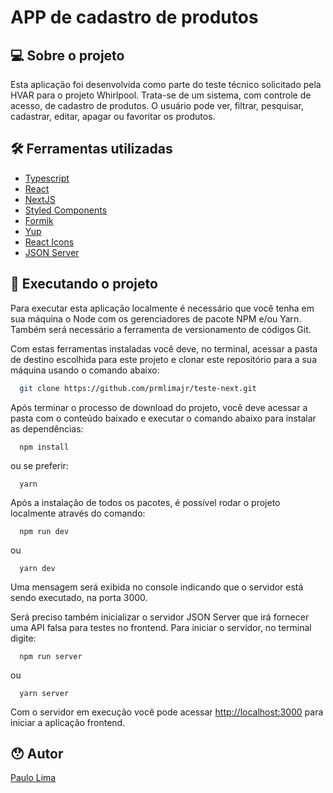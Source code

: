 # APP de cadastro de produtos

## 💻 Sobre o projeto
Esta aplicação foi desenvolvida como parte do teste técnico solicitado pela HVAR para o projeto Whirlpool. Trata-se de um sistema, com controle de acesso, de cadastro de produtos. O usuário pode ver, filtrar, pesquisar, cadastrar, editar, apagar ou favoritar os produtos.

## 🛠 Ferramentas utilizadas
  <ul>
    <li>
      <a href='https://www.typescriptlang.org/'>Typescript</a>
    </li>
    <li>
      <a href='https://pt-br.reactjs.org/'>React</a>
    </li>
    <li>
      <a href='https://nextjs.org/'>NextJS</a>
    </li>
    <li>
      <a href='https://styled-components.com/'>Styled Components</a>
    </li>
    <li>
      <a href='https://formik.org/docs/overview'>Formik</a>
    </li>
    <li>
      <a href='https://github.com/jquense/yup'>Yup</a>
    </li>
    <li>
      <a href='https://react-icons.github.io/react-icons/'>React Icons</a>
    </li>
    <li>
      <a href='https://github.com/typicode/json-server'>JSON Server</a>
    </li>
  </ul>
  
  ## 🚀 Executando o projeto
  Para executar esta aplicação localmente é necessário que você tenha em sua máquina o Node com os gerenciadores de pacote NPM e/ou Yarn. Também será necessário a ferramenta de versionamento de códigos Git. 
    
  Com estas ferramentas instaladas você deve, no terminal, acessar a pasta de destino escolhida para este projeto e clonar este repositório para a sua máquina usando o comando abaixo:
  
  ```bash
    git clone https://github.com/prmlimajr/teste-next.git
  ```
  
  <p>Após terminar o processo de download do projeto, você deve acessar a pasta com o conteúdo baixado e executar o comando abaixo para instalar as dependências:</p>
  
  ```
    npm install
  ```
  
  ou se preferir:
  
  ```
    yarn
  ```
  
  Após a instalação de todos os pacotes, é possível rodar o projeto localmente através do comando:
  
  ```
    npm run dev
  ```
  ou
  ```
    yarn dev
  ```
  
  Uma mensagem será exibida no console indicando que o servidor está sendo executado, na porta 3000.
  
  <p>Será preciso também inicializar o servidor JSON Server que irá fornecer uma API falsa para testes no frontend. Para iniciar o servidor, no terminal digite:</p>
  
  ```
    npm run server
  ```
  ou
  ```
    yarn server
  ```
  
  <p>Com o servidor em execução você pode acessar <a href='http://localhost:3000'>http://localhost:3000</a> para iniciar a aplicação frontend.</p>
    
 ## 😯 Autor
<a href="https://www.linkedin.com/in/prmlimajr/">Paulo Lima</a>

